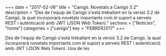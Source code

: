 +++
date        = "2017-02-06"
title       = "Canigó. Novetats a Canigó 3.2"
description = "Des de l'equip de Canigó s'està treballant en la versió 3.2 de Canigó, la qual incorporarà novetats importants com el suport a serveis REST i autenticació amb JWT (JSON Web Token)."
sections    = ["Notícies", "home"]
categories  = ["canigo"]
key         = "FEBRER2017"
+++

Des de l'equip de Canigó s'està treballant en la versió 3.2 de Canigó, la qual incorporarà novetats importants com el suport a serveis REST i autenticació amb JWT (JSON Web Token).
Una de les 
